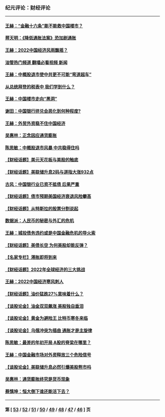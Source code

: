 ### 纪元评论：财经评论
---
#### [王赫：“金融十六条”能不能救中国楼市？](../../pages/nsc1026/n13868431.md?12100330) 
#### [蒋天明：《降低通胀法案》恐加剧通胀](../../pages/nsc1026/n13806996.md?12100330) 
#### [王赫：2022中国经济风雨飘摇？](../../pages/nsc1026/n13803207.md?12100330) 
#### [油管热门频道 翻墙必看视频 新闻](ok?12100330)
#### [王赫：中概股退市使中共更不可能“弯道超车”](../../pages/nsc1026/n13802858.md?12100330) 
#### [从总统拜登的税表中 我们学到什么？](../../pages/nsc1026/n13773081.md?12100330) 
#### [王赫：中国楼市走向“黑洞”](../../pages/nsc1026/n13770647.md?12100330) 
#### [谢田：中国银行挤兑会恶化到何种程度?](../../pages/nsc1026/n13766965.md?12100330) 
#### [王赫：外贸外资稳不住中国经济](../../pages/nsc1026/n13753933.md?12100330) 
#### [吴惠林：正念因应通货膨胀](../../pages/nsc1026/n13750350.md?12100330) 
#### [陈思敏：中概股退市风暴 中共稳得住吗](../../pages/nsc1026/n13738978.md?12100330) 
#### [【财经话题】美元天花板与美股的触底](../../pages/nsc1026/n13736495.md?12100330) 
#### [【财经话题】美联储升息2码与道指大涨932点](../../pages/nsc1026/n13727377.md?12100330) 
#### [古风：中国银行业已资不抵债 后果严重](../../pages/nsc1026/n13726111.md?12100330) 
#### [【财经话题】债市预期美国经济衰退风险攀高](../../pages/nsc1026/n13698043.md?12100330) 
#### [【财经话题】从特斯拉的股票分割说起](../../pages/nsc1026/n13679733.md?12100330) 
#### [数据派：人民币的秘密与外汇的危机](../../pages/nsc1026/n13667092.md?12100330) 
#### [王赫：城投债务违约或是中国金融危机的导火索](../../pages/nsc1026/n13665322.md?12100330) 
#### [【财经话题】美债长空 为何美股却能反弹？](../../pages/nsc1026/n13665895.md?12100330) 
#### [【名家专栏】滞胀即将到来](../../pages/nsc1026/n13658171.md?12100330) 
#### [【财经话题】2022年全球经济的三大挑战](../../pages/nsc1026/n13654423.md?12100330) 
#### [王赫：2022中国经济寒风刺人](../../pages/nsc1026/n13651403.md?12100330) 
#### [【财经话题】油价猛跌27%意味着什么？](../../pages/nsc1026/n13648767.md?12100330) 
#### [【谈股论金】油金双双飙涨 美股独自垂泪](../../pages/nsc1026/n13631742.md?12100330) 
#### [【谈股论金】黄金为避险王 比特币寒冬来临](../../pages/nsc1026/n13600406.md?12100330) 
#### [【谈股论金】乌俄冲突为插曲 通胀才是主旋律](../../pages/nsc1026/n13576797.md?12100330) 
#### [陈思敏：最差的年初开局 A股的脊梁在哪里？](../../pages/nsc1026/n13558359.md?12100330) 
#### [王赫：中国金融市场对外资释放三个危险信号](../../pages/nsc1026/n13546389.md?12100330) 
#### [【谈股论金】美联储升息必然引爆美股熊市吗](../../pages/nsc1026/n13519194.md?12100330) 
#### [吴惠林：通货膨胀终究是货币现象](../../pages/nsc1026/n13512979.md?12100330) 
#### [蔡慎坤：恒大倒下谁还能活下去？](../../pages/nsc1026/n13501831.md?12100330) 

---
#### 第 [ [53](./53.md?12100330) / [52](./52.md?12100330) / [51](./51.md?12100330) / [50](./50.md?12100330) / [49](./49.md?12100330) / [48](./48.md?12100330) / [47](./47.md?12100330) / [46](./46.md?12100330) ] 页
